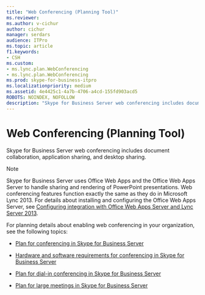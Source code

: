 ```yaml
---
title: "Web Conferencing (Planning Tool)"
ms.reviewer: 
ms.author: v-cichur
author: cichur
manager: serdars
audience: ITPro
ms.topic: article
f1.keywords:
- CSH
ms.custom:
- ms.lync.plan.WebConferencing
- ms.lync.plan.WebConferencing
ms.prod: skype-for-business-itpro
ms.localizationpriority: medium
ms.assetid: 4e4425c1-4a7b-4706-a4cd-155fd903acd5
ROBOTS: NOINDEX, NOFOLLOW
description: "Skype for Business Server web conferencing includes document collaboration, application sharing, and desktop sharing."
---
```


# Web Conferencing (Planning Tool)
 
Skype for Business Server web conferencing includes document collaboration, application sharing, and desktop sharing.
  
> [!NOTE]
> Skype for Business Server uses Office Web Apps and the Office Web Apps Server to handle sharing and rendering of PowerPoint presentations. Web conferencing features function exactly the same as they do in Microsoft Lync 2013. For details about installing and configuring the Office Web Apps Server, see [Configuring integration with Office Web Apps Server and Lync Server 2013](/previous-versions/office/lync-server-2013/lync-server-2013-enabling-office-web-apps-server-and-lync-server-2013). 
  
For planning details about enabling web conferencing in your organization, see the following topics: 
  
- [Plan for conferencing in Skype for Business Server](../../../plan-your-deployment/conferencing/conferencing.md)
    
- [Hardware and software requirements for conferencing in Skype for Business Server](../../../plan-your-deployment/conferencing/hardware-and-software-requirements.md)
    
- [Plan for dial-in conferencing in Skype for Business Server](../../../plan-your-deployment/conferencing/dial-in-conferencing.md)
    
- [Plan for large meetings in Skype for Business Server](../../../plan-your-deployment/conferencing/large-meetings.md)
